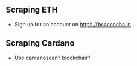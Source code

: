 ## Scraping ETH

* Sign up for an account on https://beaconcha.in

## Scraping Cardano

* Use cardanoscan? blockchair?
